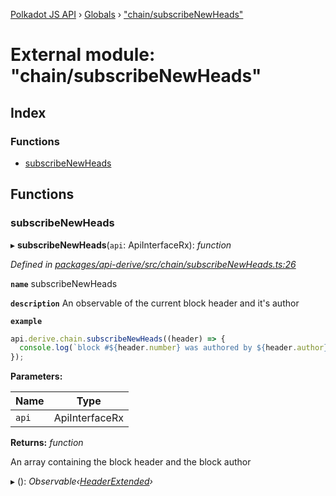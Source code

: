 [Polkadot JS API](../README.md) › [Globals](../globals.md) › ["chain/subscribeNewHeads"](_chain_subscribenewheads_.md)

# External module: "chain/subscribeNewHeads"

## Index

### Functions

* [subscribeNewHeads](_chain_subscribenewheads_.md#subscribenewheads)

## Functions

###  subscribeNewHeads

▸ **subscribeNewHeads**(`api`: ApiInterfaceRx): *function*

*Defined in [packages/api-derive/src/chain/subscribeNewHeads.ts:26](https://github.com/polkadot-js/api/blob/71b33e2e4/packages/api-derive/src/chain/subscribeNewHeads.ts#L26)*

**`name`** subscribeNewHeads

**`description`** An observable of the current block header and it's author

**`example`** 
<BR>

```javascript
api.derive.chain.subscribeNewHeads((header) => {
  console.log(`block #${header.number} was authored by ${header.author}`);
});
```

**Parameters:**

Name | Type |
------ | ------ |
`api` | ApiInterfaceRx |

**Returns:** *function*

An array containing the block header and the block author

▸ (): *Observable‹[HeaderExtended](../classes/_type_headerextended_.headerextended.md)›*
